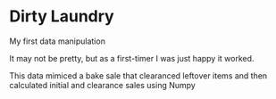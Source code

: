 # Dirty Laundry
My first data manipulation

It may not be pretty, but as a first-timer I was just happy it worked.

This data mimiced a bake sale that clearanced leftover items and then calculated initial and clearance sales using Numpy
